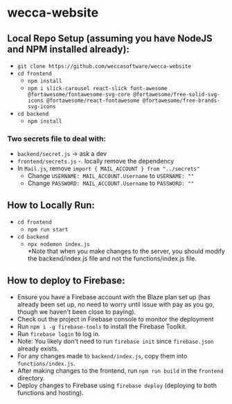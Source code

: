 # wecca-website
## Local Repo Setup (assuming you have NodeJS and NPM installed already):
- `git clone https://github.com/weccasoftware/wecca-website`
- `cd frontend`
  - `npm install`
  - `npm i slick-carousel react-slick font-awesome @fortawesome/fontawesome-svg-core @fortawesome/free-solid-svg-icons @fortawesome/react-fontawesome @fortawesome/free-brands-svg-icons`
- `cd backend`
  - `npm install`

### Two secrets file to deal with:
- `backend/secret.js` -> ask a dev
- `frontend/secrets.js` -. locally remove the dependency
 - In `Mail.js`, remove `import { MAIL_ACCOUNT } from "../secrets"`
   - Change `USERNAME: MAIL_ACCOUNT.Username` to `USERNAME: ""`
   - Change `PASSWORD: MAIL_ACCOUNT.Username` to `PASSWORD: ""`

## How to Locally Run: 
- `cd frontend`
  - `npm run start`
- `cd backend`
  - `npx nodemon index.js` <br/>
*Note that when you make changes to the server, you should modify the backend/index.js file and not the functions/index.js file.

## How to deploy to Firebase:
- Ensure you have a Firebase account with the Blaze plan set up (has already been set up, no need to worry until issue with pay as you go, though we haven't been close to paying).
- Check out the project in Firebase console to monitor the deployment
- Run `npm i -g firebase-tools` to install the Firebase Toolkit.
- Run `firebase login` to log in.
- Note: You likely don't need to run `firebase init` since `firebase.json` already exists.
- For any changes made to `backend/index.js`, copy them into `functions/index.js`.
- After making changes to the frontend, run `npm run build` in the `frontend` directory.
- Deploy changes to Firebase using `firebase deploy` (deploying to both functions and hosting).
